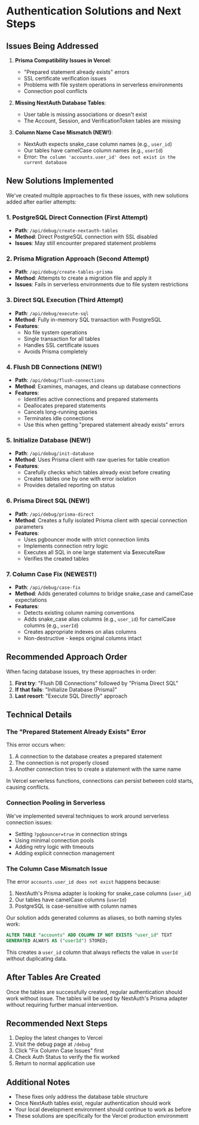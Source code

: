 # Authentication Solutions and Next Steps

## Issues Being Addressed

1. **Prisma Compatibility Issues in Vercel**: 
   - "Prepared statement already exists" errors
   - SSL certificate verification issues
   - Problems with file system operations in serverless environments
   - Connection pool conflicts

2. **Missing NextAuth Database Tables**: 
   - User table is missing associations or doesn't exist
   - The Account, Session, and VerificationToken tables are missing

3. **Column Name Case Mismatch (NEW!)**:
   - NextAuth expects snake_case column names (e.g., `user_id`)
   - Our tables have camelCase column names (e.g., `userId`)
   - Error: `The column 'accounts.user_id' does not exist in the current database`

## New Solutions Implemented

We've created multiple approaches to fix these issues, with new solutions added after earlier attempts:

### 1. PostgreSQL Direct Connection (First Attempt)
- **Path**: `/api/debug/create-nextauth-tables`
- **Method**: Direct PostgreSQL connection with SSL disabled
- **Issues**: May still encounter prepared statement problems

### 2. Prisma Migration Approach (Second Attempt)
- **Path**: `/api/debug/create-tables-prisma`
- **Method**: Attempts to create a migration file and apply it
- **Issues**: Fails in serverless environments due to file system restrictions

### 3. Direct SQL Execution (Third Attempt)
- **Path**: `/api/debug/execute-sql`
- **Method**: Fully in-memory SQL transaction with PostgreSQL
- **Features**:
  - No file system operations
  - Single transaction for all tables
  - Handles SSL certificate issues
  - Avoids Prisma completely

### 4. Flush DB Connections (NEW!)
- **Path**: `/api/debug/flush-connections`
- **Method**: Examines, manages, and cleans up database connections
- **Features**:
  - Identifies active connections and prepared statements
  - Deallocates prepared statements
  - Cancels long-running queries
  - Terminates idle connections
  - Use this when getting "prepared statement already exists" errors

### 5. Initialize Database (NEW!)
- **Path**: `/api/debug/init-database`
- **Method**: Uses Prisma client with raw queries for table creation
- **Features**:
  - Carefully checks which tables already exist before creating
  - Creates tables one by one with error isolation
  - Provides detailed reporting on status

### 6. Prisma Direct SQL (NEW!)
- **Path**: `/api/debug/prisma-direct`
- **Method**: Creates a fully isolated Prisma client with special connection parameters
- **Features**:
  - Uses pgbouncer mode with strict connection limits
  - Implements connection retry logic
  - Executes all SQL in one large statement via $executeRaw
  - Verifies the created tables

### 7. Column Case Fix (NEWEST!)
- **Path**: `/api/debug/case-fix`
- **Method**: Adds generated columns to bridge snake_case and camelCase expectations
- **Features**:
  - Detects existing column naming conventions
  - Adds snake_case alias columns (e.g., `user_id`) for camelCase columns (e.g., `userId`)
  - Creates appropriate indexes on alias columns
  - Non-destructive - keeps original columns intact

## Recommended Approach Order

When facing database issues, try these approaches in order:

1. **First try**: "Flush DB Connections" followed by "Prisma Direct SQL"
2. **If that fails**: "Initialize Database (Prisma)"
3. **Last resort**: "Execute SQL Directly" approach

## Technical Details

### The "Prepared Statement Already Exists" Error

This error occurs when:
1. A connection to the database creates a prepared statement
2. The connection is not properly closed
3. Another connection tries to create a statement with the same name

In Vercel serverless functions, connections can persist between cold starts, causing conflicts.

### Connection Pooling in Serverless

We've implemented several techniques to work around serverless connection issues:
- Setting `?pgbouncer=true` in connection strings
- Using minimal connection pools
- Adding retry logic with timeouts
- Adding explicit connection management

### The Column Case Mismatch Issue

The error `accounts.user_id does not exist` happens because:
1. NextAuth's Prisma adapter is looking for snake_case columns (`user_id`)
2. Our tables have camelCase columns (`userId`) 
3. PostgreSQL is case-sensitive with column names

Our solution adds generated columns as aliases, so both naming styles work:
```sql
ALTER TABLE "accounts" ADD COLUMN IF NOT EXISTS "user_id" TEXT 
GENERATED ALWAYS AS ("userId") STORED;
```

This creates a `user_id` column that always reflects the value in `userId` without duplicating data.

## After Tables Are Created

Once the tables are successfully created, regular authentication should work without issue. The tables will be used by NextAuth's Prisma adapter without requiring further manual intervention.

## Recommended Next Steps

1. Deploy the latest changes to Vercel
2. Visit the debug page at `/debug`
3. Click "Fix Column Case Issues" first
4. Check Auth Status to verify the fix worked
5. Return to normal application use

## Additional Notes

- These fixes only address the database table structure
- Once NextAuth tables exist, regular authentication should work
- Your local development environment should continue to work as before
- These solutions are specifically for the Vercel production environment 